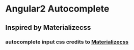 # Angular2 Autocomplete

## Inspired by Materializecss


### autocomplete input css credits to [Materializecss](http://materializecss.com)
